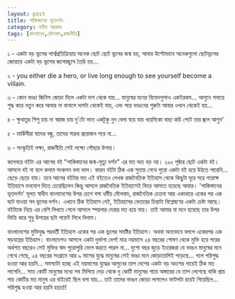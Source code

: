 ```yaml
---
layout: post
title: পাকিস্তানের ভূতদর্শন
category: যতীন সরকার
tags: [বাংলাদেশ,মৌলবাদ,রাজনীতি]
---
```

১ - একটা বড় ভুলের পার্শ্বপ্রতিক্রিয়ায় অনেক ছোট ছোট ভুলের জন্ম হয়, আবার উল্টোভাবে অনেকগুলো ছোটভুলের জোয়ারে একটা বড় ভুলের জলোচ্ছ্বাস তৈরি হয়...  

২ - you either die a hero, or live long enough to see yourself become a villain.  

৩ - কোন ভাঙা জিনিস জোড়া দিলে একটা দাগ থেকে যায়... মানুষের মনের বিভেদগুলাও একইরকম... আগুনে গলায়ে শুদ্ধ করে নতুন করে আবার না বানালে দাগটা থেকেই যায়, এবং পরে ভাঙনের শুরুটা আবার ওখান থেকেই হয়... 

৪ - ক্ষুধাতুর শিশু চায় না স্বরাজ চায় দু'টো ভাত একটুকু নুন
বেলা বয়ে যায় খায়নিকো বাছা কচি পেটে তার জ্বলে আগুন'

৫ - মার্কিনীরা যাদের বন্ধু, তাদের শত্রুর প্রয়োজন পরে না... 

৬ - সংস্কৃতিই লক্ষ্য, রাজনীতি সেই লক্ষ্যে পৌছার উপায়। 
<!--বাকিঅংশ পড়ুন-->


কলেবরে বইটা এর আগের বই "পাকিস্তানের জন্ম-মৃত্যু দর্শন" এর মত অত বড় নয়। ২০০ পৃষ্ঠার ছোট একটা বই। আসলে বই না বলে কলাম সংকলন বলা ভাল। কারন বইটা ঠিক এক সুতায় গেথে পুরো একটা বই হয়ে উঠতে পারেনি... ছেড়ে ছেড়ে যায়। তবে আগের বইটার মত এই বইতেও লেখক রাজনৈতিক ইতিহাস থেকে কিছুটা দূরে সরে পরোক্ষ ইতিহাসে মনযোগ দিতে চেয়েছিলেন কিন্তু আসলে রাজনৈতিক ইতিহাসেই ফিরে আসতে হয়েছে আবার। 'পাকিস্তানের ভূতদর্শন' মূলত স্বাধীন বাংলাদেশের উপর চেপে বসা ধর্মীয় মৌলবাদ, রাজনৈতিক চেতনা আর একাধারে একের পর এক ঘটে যাওয়া সব ভুলের দর্শন। এখানে ঠিক ইতিহাস নেই, ইতিহাসের ভেতরের চিন্তাটা বিশ্লেষণের একটা চেষ্টা আছে। বইটাকে নিয়ে এর বেশি লিখতে গেলে আসলে স্পয়লার দেয়ার মত হয়ে যায়। তাই আমার যা মনে হয়েছে তার উপর ভিত্তি করে শুধু উপরের ছটা পয়েন্ট লিখে দিলাম। 

বাংলাদেশের মুক্তিযুদ্ধ পরবর্তী ইতিহাস একের পর এক ভুলের সমষ্টির ইতিহাস। অথবা অন্যভাবে বললে একেরপর এক ষড়যন্ত্রের ইতিহাস। বাংলাদেশও আসলে একটা দুর্ভাগা দেশ! মাত্র নয়মাসে ২৪ বছরের শোষণ থেকে মুক্তি হয়ে পরের অর্ধশত বছরেও সেই মুক্তির স্বাদ পুরোপুরি ভোগ করতে পারল না... দুশো বছর জুড়ে ইংরেজরা যে ভাঙন মানুষের মনে গেথে গেছে, ২৪ বছরের সংগ্রামে আর ৯ মাসের যুদ্ধে মানুষের সেই ভাঙা মনে জোড়াতালিই পড়েছে... গলে পরিশুদ্ধ হওয়া আর হয়নি... সমস্যাটা হচ্ছে এই নয়মাসের যুদ্ধের আগুনের তাপ দেশের একটা বড় অংশের গায়েই ঠিক মত লাগেনি... সাত কোটি মানুষের মধ্যে সব মিলিয়ে দেড় থেকে দু কোটি মানুষের গায়ে অঙ্গারের যে তাপ লেগেছে বাকি প্রায় পাচ কোটির মত মানুষ এর বাইরেই ছিল বলা যায়... তাই তাদের ভাঙন জোড়া লাগলেও ফাটলটা রয়েই গিয়েছিল... পরিশুদ্ধ হওয়া আর হয়নি হয়ত!!